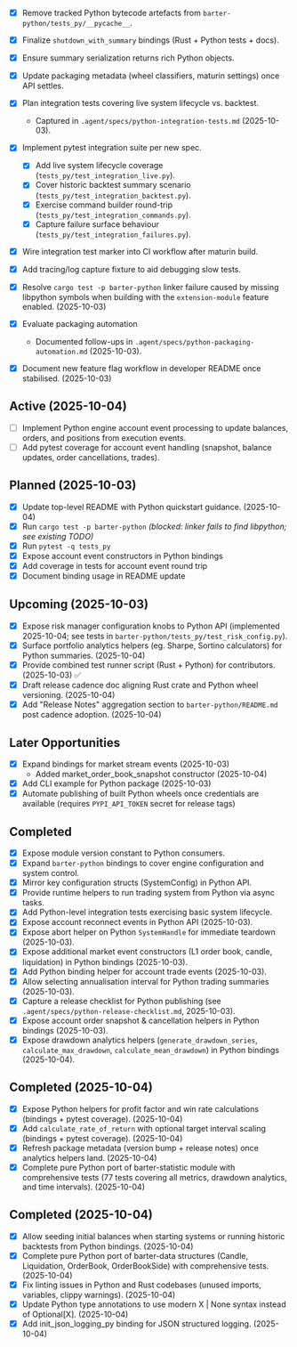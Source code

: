 - [x] Remove tracked Python bytecode artefacts from `barter-python/tests_py/__pycache__`.
- [x] Finalize `shutdown_with_summary` bindings (Rust + Python tests + docs).
- [x] Ensure summary serialization returns rich Python objects.
- [x] Update packaging metadata (wheel classifiers, maturin settings) once API settles.
- [x] Plan integration tests covering live system lifecycle vs. backtest.
  - Captured in `.agent/specs/python-integration-tests.md` (2025-10-03).
- [x] Implement pytest integration suite per new spec.
  - [x] Add live system lifecycle coverage (`tests_py/test_integration_live.py`).
  - [x] Cover historic backtest summary scenario (`tests_py/test_integration_backtest.py`).
  - [x] Exercise command builder round-trip (`tests_py/test_integration_commands.py`).
  - [x] Capture failure surface behaviour (`tests_py/test_integration_failures.py`).
- [x] Wire integration test marker into CI workflow after maturin build.
- [x] Add tracing/log capture fixture to aid debugging slow tests.
- [x] Resolve `cargo test -p barter-python` linker failure caused by missing libpython symbols when
      building with the `extension-module` feature enabled. (2025-10-03)
- [x] Evaluate packaging automation
  - Documented follow-ups in `.agent/specs/python-packaging-automation.md` (2025-10-03).

- [x] Document new feature flag workflow in developer README once stabilised. (2025-10-03)

## Active (2025-10-04)
- [ ] Implement Python engine account event processing to update balances, orders, and positions from execution events.
- [ ] Add pytest coverage for account event handling (snapshot, balance updates, order cancellations, trades).

## Planned (2025-10-03)
- [x] Update top-level README with Python quickstart guidance. (2025-10-04)
- [x] Run `cargo test -p barter-python` *(blocked: linker fails to find libpython; see existing TODO)*
- [x] Run `pytest -q tests_py`
- [x] Expose account event constructors in Python bindings
- [x] Add coverage in tests for account event round trip
- [x] Document binding usage in README update

## Upcoming (2025-10-03)
- [x] Expose risk manager configuration knobs to Python API (implemented 2025-10-04; see tests in `barter-python/tests_py/test_risk_config.py`).
- [x] Surface portfolio analytics helpers (eg. Sharpe, Sortino calculators) for Python summaries. (2025-10-04)
- [x] Provide combined test runner script (Rust + Python) for contributors. (2025-10-03) ✅
- [x] Draft release cadence doc aligning Rust crate and Python wheel versioning. (2025-10-04)
- [x] Add "Release Notes" aggregation section to `barter-python/README.md` post cadence adoption. (2025-10-04)

 ## Later Opportunities
 - [x] Expand bindings for market stream events (2025-10-03)
   - Added market_order_book_snapshot constructor (2025-10-04)
 - [x] Add CLI example for Python package (2025-10-03)
 - [x] Automate publishing of built Python wheels once credentials are available (requires `PYPI_API_TOKEN` secret for release tags)

## Completed
- [x] Expose module version constant to Python consumers.
- [x] Expand `barter-python` bindings to cover engine configuration and system control.
- [x] Mirror key configuration structs (SystemConfig) in Python API.
- [x] Provide runtime helpers to run trading system from Python via async tasks.
- [x] Add Python-level integration tests exercising basic system lifecycle.
- [x] Expose account reconnect events in Python API (2025-10-03).
- [x] Expose abort helper on Python `SystemHandle` for immediate teardown (2025-10-03).
- [x] Expose additional market event constructors (L1 order book, candle, liquidation) in Python bindings (2025-10-03).
- [x] Add Python binding helper for account trade events (2025-10-03).
- [x] Allow selecting annualisation interval for Python trading summaries (2025-10-03).
- [x] Capture a release checklist for Python publishing (see `.agent/specs/python-release-checklist.md`, 2025-10-03).
- [x] Expose account order snapshot & cancellation helpers in Python bindings (2025-10-03).
- [x] Expose drawdown analytics helpers (`generate_drawdown_series`,
      `calculate_max_drawdown`, `calculate_mean_drawdown`) in Python bindings
      (2025-10-04).

 ## Completed (2025-10-04)
- [x] Expose Python helpers for profit factor and win rate calculations (bindings + pytest coverage). (2025-10-04)
- [x] Add `calculate_rate_of_return` with optional target interval scaling (bindings + pytest coverage). (2025-10-04)
- [x] Refresh package metadata (version bump + release notes) once analytics helpers land. (2025-10-04)
- [x] Complete pure Python port of barter-statistic module with comprehensive tests (77 tests covering all metrics, drawdown analytics, and time intervals). (2025-10-04)

 ## Completed (2025-10-04)
 - [x] Allow seeding initial balances when starting systems or running historic backtests from Python bindings. (2025-10-04)
 - [x] Complete pure Python port of barter-data structures (Candle, Liquidation, OrderBook, OrderBookSide) with comprehensive tests. (2025-10-04)
 - [x] Fix linting issues in Python and Rust codebases (unused imports, variables, clippy warnings). (2025-10-04)
 - [x] Update Python type annotations to use modern X | None syntax instead of Optional[X]. (2025-10-04)
 - [x] Add init_json_logging_py binding for JSON structured logging. (2025-10-04)
